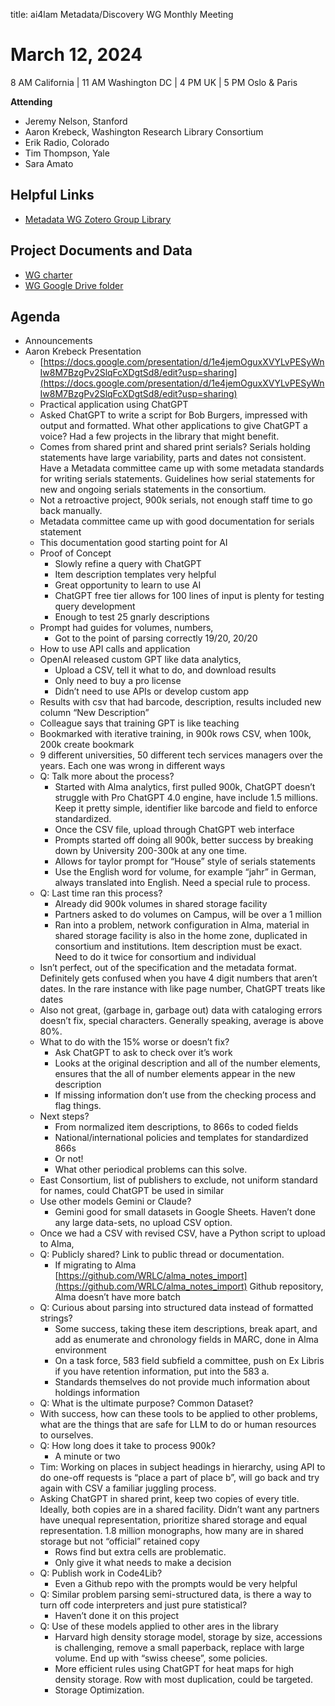 title: ai4lam Metadata/Discovery WG	 Monthly Meeting

# March 12, 2024

8 AM California | 11 AM Washington DC | 4 PM UK | 5 PM Oslo & Paris

**Attending**
* Jeremy Nelson, Stanford
* Aaron Krebeck, Washington Research Library Consortium
* Erik Radio, Colorado
* Tim Thompson, Yale
* Sara Amato

## Helpful Links

* [Metadata WG Zotero Group Library](https://www.zotero.org/groups/2709151/ai4lam_metadata_wg/library)


## Project Documents and Data

* [WG charter](https://drive.google.com/file/d/1ypcx2F30siqr-KYOKFZtVv8h9PIS9a77/view?usp=sharing)
* [WG Google Drive folder](https://drive.google.com/drive/folders/1cpZtbjKadgD30794fD97XY-EChUSy2r9?usp=sharing)


## Agenda
* Announcements
* Aaron Krebeck Presentation
    * [https://docs.google.com/presentation/d/1e4jemOguxXVYLvPESyWnIw8M7BzgPv2SlqFcXDgtSd8/edit?usp=sharing](https://docs.google.com/presentation/d/1e4jemOguxXVYLvPESyWnIw8M7BzgPv2SlqFcXDgtSd8/edit?usp=sharing)
    * Practical application using ChatGPT
    * Asked ChatGPT to write a script for Bob Burgers, impressed with output and formatted. What other applications to give ChatGPT a voice? Had a few projects in the library that might benefit.
    * Comes from shared print and shared print serials? Serials holding statements have large variability, parts and dates not consistent. Have a Metadata committee came up with some metadata standards for writing serials statements. Guidelines how serial statements for new and ongoing serials statements in the consortium. 
    * Not a retroactive project, 900k serials, not enough staff time to go back manually.
    * Metadata committee came up with good documentation for serials statement
    * This documentation good starting point for AI
    * Proof of Concept
        * Slowly refine  a query with ChatGPT
        * Item description templates very helpful
        * Great opportunity to learn to use AI
        * ChatGPT free tier allows for 100 lines of input  is plenty for testing query development
        * Enough to test 25 gnarly descriptions
    * Prompt had guides for volumes, numbers,
        * Got to the point of parsing correctly 19/20, 20/20
    * How to use API calls and application
    * OpenAI released custom GPT like data analytics, 
        * Upload a CSV, tell it what to do, and download results
        * Only need to buy a pro license
        * Didn’t need to use APIs or develop custom app
    * Results with csv that had barcode, description, results included new column  “New Description” 
    * Colleague says that training GPT is like teaching 
    * Bookmarked with iterative training, in 900k rows CSV, when 100k, 200k create bookmark
    * 9 different universities, 50 different tech services managers over the years. Each one was wrong in different ways
    *  Q: Talk more about the process?
        * Started with Alma analytics, first pulled 900k, ChatGPT doesn’t struggle with Pro ChatGPT 4.0 engine, have include 1.5 millions. Keep it pretty simple, identifier like barcode and field to enforce standardized. 
        * Once the CSV file, upload through ChatGPT web interface
        * Prompts started off doing all 900k, better success by breaking down by University 200-300k at any one time.
        * Allows for taylor prompt for “House” style of serials statements
        * Use the English word for volume, for example “jahr” in German, always translated into English. Need a special rule to process.
    * Q: Last time ran this process?
        * Already did 900k volumes in shared storage facility
        * Partners asked to do volumes on Campus, will be over a 1 million
        * Ran into a problem, network configuration in Alma, material in shared storage facility is also in the home zone, duplicated in consortium and institutions. Item description must be exact. Need to do it twice for consortium and individual 
    * Isn’t perfect, out of the specification and the metadata format. Definitely gets confused when you have 4 digit numbers that aren’t dates. In the rare instance with like page number, ChatGPT treats like dates
    * Also not great, (garbage in, garbage out) data with cataloging errors doesn’t fix, special characters. Generally speaking, average is above 80%. 
    * What to do with the 15% worse or doesn’t fix?
        * Ask ChatGPT to ask to check over it’s work
        * Looks at the original description and all of the number elements, ensures that the all of number elements appear in the new description
        * If missing information don’t use from the checking process and flag things.
    * Next steps?
        * From normalized item descriptions, to 866s to coded fields
        * National/international  policies and templates for standardized 866s 
        * Or not!
        * What other periodical problems can this solve.
    * East Consortium, list of publishers to exclude, not uniform standard for names, could ChatGPT be used in similar 
    * Use other models Gemini or Claude? 
        * Gemini good for small datasets in Google Sheets. Haven’t done any large data-sets, no upload CSV option. 
    * Once we had a CSV with revised CSV, have a Python script to upload to Alma, 
    * Q: Publicly shared? Link to public thread or documentation.
        * If migrating to Alma [https://github.com/WRLC/alma_notes_import](https://github.com/WRLC/alma_notes_import) Github repository, Alma doesn’t have more batch 
    * Q: Curious about parsing into structured data instead of formatted strings?
        * Some success, taking these item descriptions, break apart, and add as enumerate and chronology fields in MARC, done in Alma environment
        * On a task force, 583 field subfield a committee, push on Ex Libris if you have retention information, put into the 583 a.
        * Standards themselves do not provide much information about holdings information
    * Q: What is the ultimate purpose? Common Dataset?
    * With success, how can these tools to be applied to other problems, what are the things that are safe for LLM to do or human resources to ourselves.
    * Q: How long does it take to process 900k?
        * A minute or two
    * Tim: Working on places in subject headings in hierarchy, using API to do one-off requests is “place a part of place b”, will go back and try again with CSV a familiar juggling process. 
    * Asking ChatGPT in shared print, keep two copies of every title. Ideally, both copies are in a shared facility. Didn’t want any partners have unequal representation, prioritize shared storage and equal representation. 1.8 million monographs, how many are in shared storage but not “official” retained copy
        * Rows find but extra cells are problematic.
        * Only give it what needs to make a decision
    * Q: Publish work in Code4Lib?
        * Even a Github repo with the prompts would be very helpful
    * Q: Similar problem parsing semi-structured data, is there a way to turn off code interpreters and just pure statistical? 
        * Haven’t done it on this project
    * Q: Use of these models applied to other ares in the library
        * Harvard high density storage model, storage by size, accessions is challenging, remove a small paperback, replace with large volume. End up with “swiss cheese”, some policies. 
        * More efficient rules using ChatGPT for heat maps for high density storage. Row with most duplication, could be targeted. 
        * Storage Optimization. 
